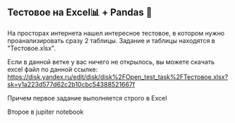 ## Тестовое на Excel📊 + Pandas 🐼

На просторах интернета нашел интересное тестовое, в котором нужно проанализировать сразу 2 таблицы. Задание и таблицы находятся в "Тестовое.xlsx". 

Если в данной ветке у вас ничего не открылось, вы можете скачать excel файл по данной ссылке: https://disk.yandex.ru/edit/disk/disk%2FOpen_test_task%2FТестовое.xlsx?sk=y1a223d577d62c2b10cbc54388521667f

Причем первое задание выполняется строго в Excel

Второе в jupiter notebook 
